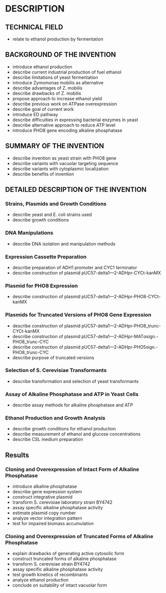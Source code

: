 # DESCRIPTION

## TECHNICAL FIELD

- relate to ethanol production by fermentation

## BACKGROUND OF THE INVENTION

- introduce ethanol production
- describe current industrial production of fuel ethanol
- describe limitations of yeast fermentation
- introduce Zymomonas mobilis as alternative
- describe advantages of Z. mobilis
- describe drawbacks of Z. mobilis
- propose approach to increase ethanol yield
- describe previous work on ATPase overexpression
- describe goal of current work
- introduce ED pathway
- describe difficulties in expressing bacterial enzymes in yeast
- describe alternative approach to reduce ATP level
- introduce PHO8 gene encoding alkaline phosphatase

## SUMMARY OF THE INVENTION

- describe invention as yeast strain with PHO8 gene
- describe variants with vacuolar targeting sequence
- describe variants with cytoplasmic localization
- describe benefits of invention

## DETAILED DESCRIPTION OF THE INVENTION

### Strains, Plasmids and Growth Conditions

- describe yeast and E. coli strains used
- describe growth conditions

### DNA Manipulations

- describe DNA isolation and manipulation methods

### Expression Cassette Preparation

- describe preparation of ADH1 promoter and CYC1 terminator
- describe construction of plasmid pUC57-delta1—2-ADHpr-CYCt-kanMX

### Plasmid for PHO8 Expression

- describe construction of plasmid pUC57-delta1—2-ADHpr-PHO8-CYCt-kanMX

### Plasmids for Truncated Versions of PHO8 Gene Expression

- describe construction of plasmid pUC57-delta1—2-ADHpr-PHO8_trunc-CYCt-kanMX
- describe construction of plasmid pUC57-delta1—2-ADHpr-MATαsign.-PHO8_trunc-CYC
- describe construction of plasmid pUC57-delta1—2-ADHpr-PHO5sign.-PHO8_trunc-CYC
- describe purpose of truncated versions

### Selection of S. Cerevisiae Transformants

- describe transformation and selection of yeast transformants

### Assay of Alkaline Phosphatase and ATP in Yeast Cells

- describe assay methods for alkaline phosphatase and ATP

### Ethanol Production and Growth Analysis

- describe growth conditions for ethanol production
- describe measurement of ethanol and glucose concentrations
- describe CSL medium preparation

## Results

### Cloning and Overexpression of Intact Form of Alkaline Phosphatase

- introduce alkaline phosphatase
- describe gene expression system
- construct integrative plasmid
- transform S. cerevisiae laboratory strain BY4742
- assay specific alkaline phosphatase activity
- estimate plasmid copy number
- analyze vector integration pattern
- test for impaired biomass accumulation

### Cloning and Overexpression  of Truncated Forms  of Alkaline Phosphatase

- explain drawbacks of generating active cytosolic form
- construct truncated forms of alkaline phosphatase
- transform S. cerevisiae strain BY4742
- assay specific alkaline phosphatase activity
- test growth kinetics of recombinants
- analyze ethanol production
- conclude on suitability of intact vacuolar form


